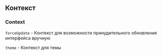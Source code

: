 ## Контекст

### Context

`forceUpdate` - Контекст для возможности принудительного обновления интерфейса вручную

`theme` - Контекст для темы
